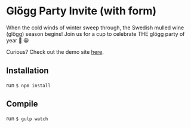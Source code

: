 # Glögg Party Invite (with form)
When the cold winds of winter sweep through, the Swedish mulled wine (glögg) season begins!
Join us for a cup to celebrate THE glögg party of year 🙌 😀

Curious? Check out the demo site [here](https://lahanna.github.io/glogg-party/).


## Installation

run `$ npm install`

## Compile

run `$ gulp watch`

